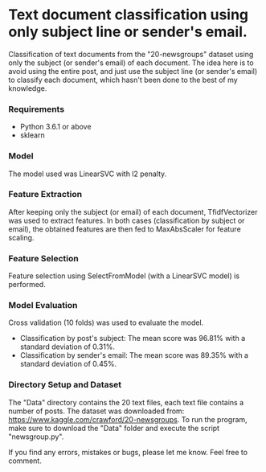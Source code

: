 # Text document classification using only subject line or sender's email.
Classification of text documents from the "20-newsgroups" dataset using only the subject (or sender's email) of each document. The idea here is to avoid using the entire post, and just use the subject line (or sender's email) to classify each document, which hasn't been done to the best of my knowledge.

### Requirements
* Python 3.6.1 or above
* sklearn

### Model
The model used was LinearSVC with l2 penalty. 

### Feature Extraction
After keeping only the subject (or email) of each document, TfidfVectorizer was used to extract features. In both cases (classification by subject or email), the obtained features are then fed to MaxAbsScaler for feature scaling.

### Feature Selection
Feature selection using SelectFromModel (with a LinearSVC model) is performed.

### Model Evaluation
Cross validation (10 folds) was used to evaluate the model. 
* Classification by post's subject: The mean score was 96.81% with a standard deviation of 0.31%.
* Classification by sender's email: The mean score was 89.35% with a standard deviation of 0.45%.

### Directory Setup and Dataset
The "Data" directory contains the 20 text files, each text file contains a number of posts. The dataset was downloaded from:
https://www.kaggle.com/crawford/20-newsgroups.
To run the program, make sure to download the "Data" folder and execute the script "newsgroup.py".

If you find any errors, mistakes or bugs, please let me know. Feel free to comment.
